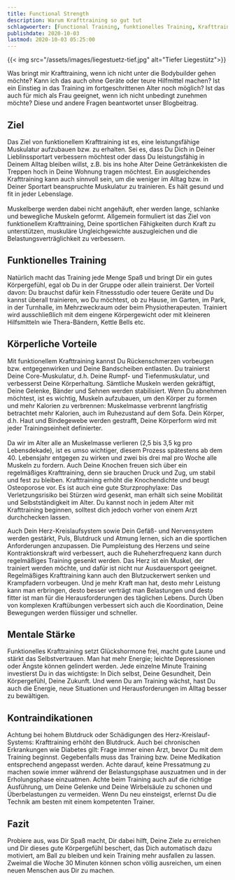 ```yaml
---
title: Functional Strength
description: Warum Krafttraining so gut tut
schlagwoerter: [Functional Training, funktionelles Training, Krafttraining]
publishdate: 2020-10-03
lastmod: 2020-10-03 05:25:00
---
```


{{< img src="/assets/images/liegestuetz-tief.jpg" alt="Tiefer Liegestütz">}}

Was bringt mir Krafttraining, wenn ich nicht unter die Bodybuilder gehen möchte? Kann ich das auch ohne Geräte oder teure Hilfmittel machen? Ist ein Einstieg in das Training im fortgeschrittenen Alter noch möglich? Ist das auch für mich als Frau geeignet, wenn ich nicht unbedingt zunehmen möchte? Diese und andere Fragen beantwortet unser Blogbeitrag.

## Ziel

Das Ziel von funktionellem Krafttraining ist es, eine leistungsfähige Muskulatur aufzubauen bzw. zu erhalten. Sei es, dass Du Dich in Deiner Lieblinssportart verbessern möchtest oder dass Du leistungsfähig in Deinem Alltag bleiben willst, z.B. bis ins hohe Alter Deine Getränkekisten die Treppen hoch in Deine Wohnung tragen möchtest. Ein ausgleichendes Krafttraining kann auch sinnvoll sein, um die weniger im Alltag bzw. in Deiner Sportart beanspruchte Muskulatur zu trainieren. Es hält gesund und fit in jeder Lebenslage.<br/>  
Muskelberge werden dabei nicht angehäuft, eher werden lange, schlanke und bewegliche Muskeln geformt. Allgemein formuliert ist das Ziel von funktionellem Krafttraining, Deine sportlichen Fähigkeiten durch Kraft zu unterstützen, muskuläre Ungleichgewichte auszugleichen und die Belastungsverträglichkeit zu verbessern.

## Funktionelles Training

Natürlich macht das Training jede Menge Spaß und bringt Dir ein gutes Körpergefühl, egal ob Du in der Gruppe oder allein trainierst. Der Vorteil davon: Du brauchst dafür kein Fitnessstudio oder teuere Geräte und Du kannst überall trainieren, wo Du möchtest, ob zu Hause, im Garten, im Park, in der Turnhalle, im Mehrzweckraum oder beim Physiotherapeuten. Trainiert wird ausschließlich mit dem eingene Körpergewicht oder mit kleineren Hilfsmitteln wie Thera-Bändern, Kettle Bells etc.


## Körperliche Vorteile

Mit funktionellem Krafttraining kannst Du Rückenschmerzen vorbeugen bzw. entgegenwirken und Deine Bandscheiben entlasten. Du trainierst Deine Core-Muskulatur, d.h. Deine Rumpf- und Tiefenmuskulatur, und verbesserst Deine Körperhaltung. Sämtliche Muskeln werden gekräftigt, Deine Gelenke, Bänder und Sehnen werden stabilisiert. Wenn Du abnehmen möchtest, ist es wichtig, Muskeln aufzubauen, um den Körper zu formen und mehr Kalorien zu verbrennen: Muskelmasse verbrennt langfristig betrachtet mehr Kalorien, auch im Ruhezustand auf dem Sofa. Dein Körper, d.h. Haut und Bindegewebe werden gestrafft, Deine Körperform wird mit jeder Trainingseinheit definierter.<br/>    
Da wir im Alter alle an Muskelmasse verlieren (2,5 bis 3,5 kg pro Lebensdekade), ist es umso wichtiger, diesem Prozess spätestens ab dem 40. Lebensjahr entgegen zu wirken und zwei bis drei mal pro Woche alle Muskeln zu fordern. Auch Deine Knochen freuen sich über ein regelmäßiges Krafttraining, denn sie brauchen Druck und Zug, um stabil und fest zu bleiben. Krafttraining erhöht die Knochendichte und beugt Osteoporose vor. Es ist auch eine gute Sturzprophylaxe: Das Verletzungsrisiko bei Stürzen wird gesenkt, man erhält sich seine Mobilität und Selbstständigkeit im Alter. Du kannst noch in jedem Alter mit Krafttraining beginnen, solltest dich jedoch vorher von einem Arzt durchchecken lassen.<br/>

Auch Dein Herz-Kreislaufsystem sowie Dein Gefäß- und Nervensystem werden gestärkt, Puls, Blutdruck und Atmung lernen, sich an die sportlichen Anforderungen anzupassen. Die Pumpleistung des Herzens und seine Kontraktionskraft wird verbessert, auch die Ruheherzfrequenz kann durch regelmäßiges Training gesenkt werden. Das Herz ist ein Muskel, der trainiert werden möchte, und dafür ist nicht nur Ausdauersport geeignet. Regelmäßiges Krafttraining kann auch den Blutzuckerwert senken und Krampfadern vorbeugen. Und je mehr Kraft man hat, desto mehr Leistung kann man erbringen, desto besser verträgt man Belastungen und desto fitter ist man für die Herausforderungen des täglichen Lebens. Durch Üben von komplexen Kraftübungen verbessert sich auch die Koordination, Deine Bewegungen werden flüssiger und schneller.


## Mentale Stärke

Funktionelles Krafttraining setzt Glückshormone frei, macht gute Laune und stärkt das Selbstvertrauen. Man hat mehr Energie; leichte Depressionen oder Ängste können gelindert werden. Jede einzelne Minute Training investierst Du in das wichtigste: In Dich selbst, Deine Gesundheit, Dein Körpergefühl, Deine Zukunft. Und wenn Du am Training wächst, hast Du auch die Energie, neue Situationen und Herausforderungen im Alltag besser zu bewältigen.


## Kontraindikationen

Achtung bei hohem Blutdruck oder Schädigungen des Herz-Kreislauf-Systems: Krafttraining erhöht den Blutdruck. Auch bei chronischen Erkrankungen wie Diabetes gilt: Frage immer einen Arzt, bevor Du mit dem Training beginnst. Gegebenfalls muss das Training bzw. Deine Medikation entsprechend angepasst werden. Achte darauf, keine Pressatmung zu machen sowie immer während der Belastungsphase auszuatmen und in der Erholungsphase einzuatmen. Achte beim Training auch auf die richtige Ausführung, um Deine Gelenke und Deine Wirbelsäule zu schonen und Überbelastungen zu vermeiden. Wenn Du neu einsteigst, erlernst Du die Technik am besten mit einem kompetenten Trainer.


## Fazit

Probiere aus, was Dir Spaß macht, Dir dabei hilft, Deine Ziele zu erreichen und Dir dieses gute Körpergefühl beschert, das Dich automatisch dazu motiviert, am Ball zu bleiben und kein Training mehr ausfallen zu lassen. Zweimal die Woche 30 Minuten können schon völlig ausreichen, um einen neuen Menschen aus Dir zu machen.


